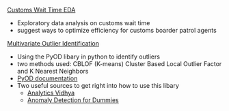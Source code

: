 [Customs Wait Time EDA]()
* Exploratory data analysis on customs wait time 
* suggest ways to optimize efficiency for customs boarder patrol agents

[Multivariate Outlier Identification]()
* Using the PyOD libary in python to identify outliers 
* two methods used: CBLOF (K-means) Cluster Based Local Outlier Factor and K Nearest Neighbors 
* [PyOD documentation](https://pyod.readthedocs.io/en/latest/)
* Two useful sources to get right into how to use this libary
  * [Analytics Vidhya](https://www.analyticsvidhya.com/blog/2019/02/outlier-detection-python-pyod/)
  * [Anomaly Detection for Dummies](https://towardsdatascience.com/anomaly-detection-for-dummies-15f148e559c1)






